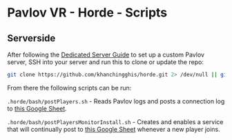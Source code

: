 # Pavlov VR - Horde - Scripts

## Serverside

After following the [Dedicated Server Guide](http://wiki.pavlov-vr.com/index.php?title=Dedicated_server) to set up a custom Pavlov server, SSH into your server and run this to clone or update the repo:

```bash
git clone https://github.com/khanchingghis/horde.git 2> /dev/null || git -C ./horde/ pull
```

From there the following scripts can be run:

`.horde/bash/postPlayers.sh` - Reads Pavlov logs and posts a connection log to [this Google Sheet](https://docs.google.com/spreadsheets/d/1XTOp2iFGMDvrDBgMfDc4HO88EDUMAzAEvSc45xNKTCc/).

`.horde/bash/postPlayersMonitorInstall.sh` - Creates and enables a service that will continually post to [this Google Sheet](https://docs.google.com/spreadsheets/d/1XTOp2iFGMDvrDBgMfDc4HO88EDUMAzAEvSc45xNKTCc/) whenever a new player joins.

